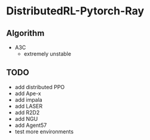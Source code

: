 # DistributedRL-Pytorch-Ray

## Algorithm
* A3C
  * extremely unstable

## TODO
* add distributed PPO
* add Ape-x
* add impala
* add LASER
* add R2D2
* add NGU
* add Agent57
* test more environments
